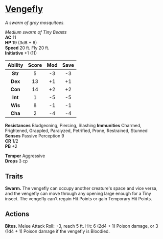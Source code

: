 # [Vengefly](https://hollowknight.wiki/w/Vengefly)

*A swarm of gray mosquitoes.*

*Medium swarm of Tiny Beasts*  
**AC** 11  
**HP** 19 (3d8 + 6)  
**Speed** 20 ft. Fly 20 ft.  
**Initiative** +1 (11)  

| Ability | Score | Mod | Save |
|:-------:|:-----:|:---:|:----:|
| **Str** | 5     | -3  | -3   |
| **Dex** | 13    | +1  | +1   |
| **Con** | 14    | +2  | +2   |
| **Int** | 1     | -5  | -5   |
| **Wis** | 8     | -1  | -1   |
| **Cha** | 2     | -4  | -4   |

**Resistances** Bludgeoning, Piercing, Slashing
**Immunities** Charmed, Frightened, Grappled, Paralyzed, Petrified, Prone, Restrained, Stunned
**Senses** Passive Perception 9  
**CR** 1/2  
**PB** +2  

**Temper** Aggressive  
**Drops** 3 cp  

## Traits

**Swarm.** The vengefly can occupy another creature's space and vice versa, and the vengefly can move through any opening large enough for a Tiny insect. The vengefly can't regain Hit Points or gain Temporary Hit Points.

## Actions

**Bites.** Melee Attack Roll: +3, reach 5 ft. Hit: 6 (2d4 + 1) Poison damage, or 3 (1d4 + 1) Poison damage if the vengefly is Bloodied.
